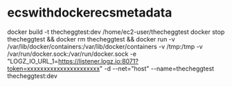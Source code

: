 # ecswithdockerecsmetadata

docker build -t thecheggtest:dev /home/ec2-user/thecheggtest
docker stop thecheggtest && docker rm thecheggtest && docker run -v /var/lib/docker/containers:/var/lib/docker/containers -v /tmp:/tmp -v /var/run/docker.sock:/var/run/docker.sock -e "LOGZ_IO_URL_1=https://listener.logz.io:8071?token=xxxxxxxxxxxxxxxxxxxxxx" -d --net="host" --name=thecheggtest thecheggtest:dev

